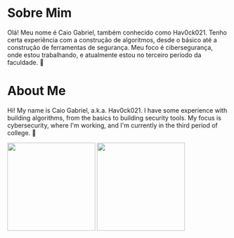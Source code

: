 # Sobre Mim

Olá! Meu nome é Caio Gabriel, também conhecido como Hav0ck021. Tenho certa experiência com a construção de algoritmos, desde o básico até a construção de ferramentas de segurança. Meu foco é cibersegurança, onde estou trabalhando, e atualmente estou no terceiro período da faculdade. 🤗

# About Me

Hi! My name is Caio Gabriel, a.k.a. Hav0ck021. I have some experience with building algorithms, from the basics to building security tools. My focus is cybersecurity, where I'm working, and I'm currently in the third period of college. 🤗

<a>
  <img height=200 align="center" src="https://github-readme-stats.vercel.app/api?username=Hav0ck021&theme=dracula"/>
</a>
<a>
  <img height=200 align="center" src="https://github-readme-stats.vercel.app/api/top-langs?username=Hav0ck021&layout=compact&langs_count=8&card_width=320&theme=dracula"/>
</a>
